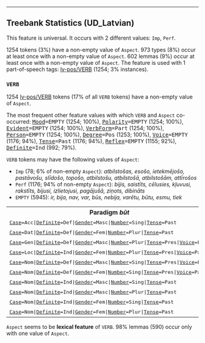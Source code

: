 

--------------------------------------------------------------------------------

## Treebank Statistics (UD_Latvian)

This feature is universal.
It occurs with 2 different values: `Imp`, `Perf`.

1254 tokens (3%) have a non-empty value of `Aspect`.
973 types (8%) occur at least once with a non-empty value of `Aspect`.
602 lemmas (9%) occur at least once with a non-empty value of `Aspect`.
The feature is used with 1 part-of-speech tags: [lv-pos/VERB]() (1254; 3% instances).

### `VERB`

1254 [lv-pos/VERB]() tokens (17% of all `VERB` tokens) have a non-empty value of `Aspect`.

The most frequent other feature values with which `VERB` and `Aspect` co-occurred: <tt><a href="Mood.html">Mood</a>=EMPTY</tt> (1254; 100%), <tt><a href="Polarity.html">Polarity</a>=EMPTY</tt> (1254; 100%), <tt><a href="Evident.html">Evident</a>=EMPTY</tt> (1254; 100%), <tt><a href="VerbForm.html">VerbForm</a>=Part</tt> (1254; 100%), <tt><a href="Person.html">Person</a>=EMPTY</tt> (1254; 100%), <tt><a href="Degree.html">Degree</a>=Pos</tt> (1253; 100%), <tt><a href="Voice.html">Voice</a>=EMPTY</tt> (1176; 94%), <tt><a href="Tense.html">Tense</a>=Past</tt> (1176; 94%), <tt><a href="Reflex.html">Reflex</a>=EMPTY</tt> (1155; 92%), <tt><a href="Definite.html">Definite</a>=Ind</tt> (992; 79%).

`VERB` tokens may have the following values of `Aspect`:

* `Imp` (78; 6% of non-empty `Aspect`): <em>atbilstošas, esošo, ietekmējošo, pastāvošu, slīdošo, topošo, atbilstošu, atbilstošā, atbilstošām, attīrošos</em>
* `Perf` (1176; 94% of non-empty `Aspect`): <em>bijis, saistīts, cēlusies, kļuvusi, rakstīts, bijusi, izlietojusi, pagājušā, ziņots, dibināts</em>
* `EMPTY` (5945): <em>ir, bija, nav, var, būs, nebija, varētu, būtu, esmu, tiek</em>

<table>
  <tr><th>Paradigm <i>būt</i></th><th><tt>Imp</tt></th><th><tt>Perf</tt></th></tr>
  <tr><td><tt><a href="Case.html">Case</a>=Acc|<a href="Definite.html">Definite</a>=Def|<a href="Gender.html">Gender</a>=Masc|<a href="Number.html">Number</a>=Sing|<a href="Tense.html">Tense</a>=Past</tt></td><td></td><td><em>bijušo</em></td></tr>
  <tr><td><tt><a href="Case.html">Case</a>=Dat|<a href="Definite.html">Definite</a>=Def|<a href="Gender.html">Gender</a>=Fem|<a href="Number.html">Number</a>=Plur|<a href="Tense.html">Tense</a>=Past</tt></td><td></td><td><em>bijušajām</em></td></tr>
  <tr><td><tt><a href="Case.html">Case</a>=Gen|<a href="Definite.html">Definite</a>=Def|<a href="Gender.html">Gender</a>=Masc|<a href="Number.html">Number</a>=Plur|<a href="Tense.html">Tense</a>=Pres|<a href="Voice.html">Voice</a>=Pass</tt></td><td><em>esošo</em></td><td></td></tr>
  <tr><td><tt><a href="Case.html">Case</a>=Loc|<a href="Definite.html">Definite</a>=Ind|<a href="Gender.html">Gender</a>=Fem|<a href="Number.html">Number</a>=Plur|<a href="Tense.html">Tense</a>=Pres|<a href="Voice.html">Voice</a>=Pass</tt></td><td><em>esošās</em></td><td></td></tr>
  <tr><td><tt><a href="Case.html">Case</a>=Nom|<a href="Definite.html">Definite</a>=Def|<a href="Gender.html">Gender</a>=Masc|<a href="Number.html">Number</a>=Sing|<a href="Tense.html">Tense</a>=Pres|<a href="Voice.html">Voice</a>=Pass</tt></td><td><em>esošais</em></td><td></td></tr>
  <tr><td><tt><a href="Case.html">Case</a>=Nom|<a href="Definite.html">Definite</a>=Def|<a href="Gender.html">Gender</a>=Fem|<a href="Number.html">Number</a>=Sing|<a href="Tense.html">Tense</a>=Pres|<a href="Voice.html">Voice</a>=Pass</tt></td><td><em>esošā</em></td><td></td></tr>
  <tr><td><tt><a href="Case.html">Case</a>=Nom|<a href="Definite.html">Definite</a>=Ind|<a href="Gender.html">Gender</a>=Masc|<a href="Number.html">Number</a>=Sing|<a href="Tense.html">Tense</a>=Past</tt></td><td></td><td><em>bijis</em></td></tr>
  <tr><td><tt><a href="Case.html">Case</a>=Nom|<a href="Definite.html">Definite</a>=Ind|<a href="Gender.html">Gender</a>=Masc|<a href="Number.html">Number</a>=Plur|<a href="Tense.html">Tense</a>=Past</tt></td><td></td><td><em>bijuši</em></td></tr>
  <tr><td><tt><a href="Case.html">Case</a>=Nom|<a href="Definite.html">Definite</a>=Ind|<a href="Gender.html">Gender</a>=Fem|<a href="Number.html">Number</a>=Sing|<a href="Tense.html">Tense</a>=Past</tt></td><td></td><td><em>bijusi</em></td></tr>
  <tr><td><tt><a href="Case.html">Case</a>=Nom|<a href="Definite.html">Definite</a>=Ind|<a href="Gender.html">Gender</a>=Fem|<a href="Number.html">Number</a>=Plur|<a href="Tense.html">Tense</a>=Past</tt></td><td></td><td><em>bijušas</em></td></tr>
</table>

`Aspect` seems to be **lexical feature** of `VERB`. 98% lemmas (590) occur only with one value of `Aspect`.

